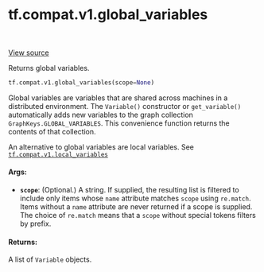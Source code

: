<div itemscope itemtype="http://developers.google.com/ReferenceObject">
<meta itemprop="name" content="tf.compat.v1.global_variables" />
<meta itemprop="path" content="Stable" />
</div>

# tf.compat.v1.global_variables

<!-- Insert buttons and diff -->

<table class="tfo-notebook-buttons tfo-api" align="left">
</table>

<a target="_blank" href="/code/stable/tensorflow/python/ops/variables.py">View source</a>



Returns global variables.

``` python
tf.compat.v1.global_variables(scope=None)
```



<!-- Placeholder for "Used in" -->

Global variables are variables that are shared across machines in a
distributed environment. The `Variable()` constructor or `get_variable()`
automatically adds new variables to the graph collection
`GraphKeys.GLOBAL_VARIABLES`.
This convenience function returns the contents of that collection.

An alternative to global variables are local variables. See
<a href="../../../tf/compat/v1/local_variables.md"><code>tf.compat.v1.local_variables</code></a>

#### Args:


* <b>`scope`</b>: (Optional.) A string. If supplied, the resulting list is filtered to
  include only items whose `name` attribute matches `scope` using
  `re.match`. Items without a `name` attribute are never returned if a scope
  is supplied. The choice of `re.match` means that a `scope` without special
  tokens filters by prefix.


#### Returns:

A list of `Variable` objects.


